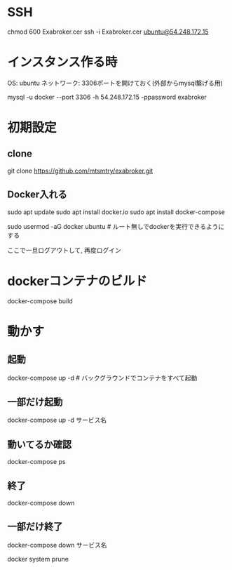 # SSH
chmod 600 Exabroker.cer
ssh -i Exabroker.cer ubuntu@54.248.172.15

# インスタンス作る時
OS: ubuntu
ネットワーク: 3306ポートを開けておく(外部からmysql繋げる用)

mysql -u docker --port 3306 -h 54.248.172.15 -ppassword exabroker

# 初期設定
## clone
git clone https://github.com/mtsmtry/exabroker.git

## Docker入れる
sudo apt update
sudo apt install docker.io
sudo apt install docker-compose

sudo usermod -aG docker ubuntu # ルート無しでdockerを実行できるようにする

ここで一旦ログアウトして, 再度ログイン

# dockerコンテナのビルド
docker-compose build

# 動かす
## 起動
docker-compose up -d # バックグラウンドでコンテナをすべて起動

## 一部だけ起動
docker-compose up -d サービス名

## 動いてるか確認
docker-compose ps

## 終了
docker-compose down

## 一部だけ終了
docker-compose down サービス名



docker system prune